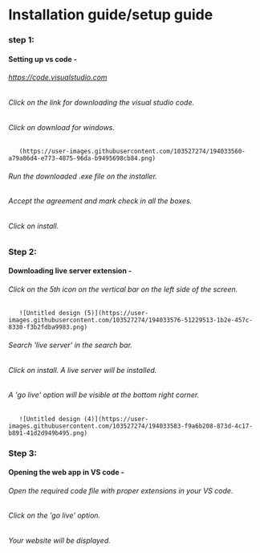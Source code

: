 # Installation guide/setup guide

### step 1: 
#### Setting up vs code - 
###### https://code.visualstudio.com
###### Click on the link for downloading the visual studio code.
###### Click on download for windows. 
       (https://user-images.githubusercontent.com/103527274/194033560-a79a86d4-e773-4875-96da-b9495698cb84.png)
###### Run the downloaded .exe file on the installer.
###### Accept the agreement and mark check in all the boxes.
###### Click on install.

### Step 2: 
#### Downloading live server extension -
###### Click on the 5th icon on the vertical bar on the left side of the screen.
       ![Untitled design (5)](https://user-images.githubusercontent.com/103527274/194033576-51229513-1b2e-457c-8330-f3b2fdba9983.png)
###### Search 'live server' in the search bar.
###### Click on install. A live server will be installed.
###### A 'go live' option will be visible at the bottom right corner.
       ![Untitled design (4)](https://user-images.githubusercontent.com/103527274/194033583-f9a6b208-873d-4c17-b891-41d2d949b495.png)
        
### Step 3: 
#### Opening the web app in VS code -
###### Open the required code file with proper extensions in your VS code.
###### Click on the 'go live' option.
###### Your website will be displayed.

        
        
        
